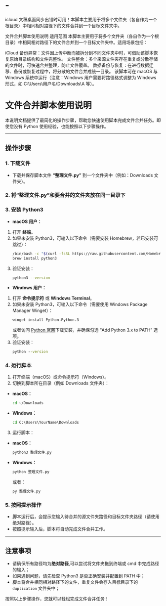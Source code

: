 # -
icloud 文稿桌面同步出错时可用！本脚本主要用于将多个文件夹（各自作为一个根目录）中相同相对路径下的文件合并到一个目标文件夹中。

文件合并脚本使用说明
适用范围
本脚本主要用于将多个文件夹（各自作为一个根目录）中相同相对路径下的文件合并到一个目标文件夹中。适用场景包括：

iCloud 备份异常：文件因上传中断而被拆分到不同文件夹中时，可借助该脚本恢复原始目录结构和文件完整性。
文件整合：多个来源文件夹存在重复或分散存储的文件时，可快速合并整理，防止文件覆盖。
数据备份与恢复：在进行数据迁移、备份或恢复过程中，将分散的文件合并成统一目录。
该脚本可在 macOS 与 Windows 系统中运行（注意：Windows 用户需要将路径格式调整为 Windows 形式，如 C:\Users\用户名\Downloads\A 等）。

# 文件合并脚本使用说明

本说明文档提供了最简化的操作步骤，帮助您快速使用脚本完成文件合并任务。即使您没有 Python 使用经验，也能按照以下步骤操作。

---

## 操作步骤

### 1. 下载文件

- 下载并保存脚本文件 **“整理文件.py”** 到一个文件夹中（例如：Downloads 文件夹）。

### 2. 将“整理文件.py”和要合并的文件夹放在同一目录下


### 3. 安装 Python3

- **macOS 用户：**
1. 打开 **终端**。
2. 如果未安装 Python3，可输入以下命令（需要安装 Homebrew，若已安装可跳过）：
   ```bash
   /bin/bash -c "$(curl -fsSL https://raw.githubusercontent.com/Homebrew/install/HEAD/install.sh)"
   brew install python3
   ```
3. 验证安装：
   ```bash
   python3 --version
   ```

- **Windows 用户：**
1. 打开 **命令提示符** 或 **Windows Terminal**。
2. 如果未安装 Python3，可输入以下命令（需要使用 Windows Package Manager Winget）：
   ```cmd
   winget install Python.Python.3
   ```
   或者访问 [Python 官网](https://www.python.org/downloads/windows/)下载安装，并确保勾选 “Add Python 3.x to PATH” 选项。
3. 验证安装：
   ```cmd
   python --version
   ```

### 4. 运行脚本

1. 打开终端（macOS）或命令提示符（Windows）。
2. 切换到脚本所在目录（例如 Downloads 文件夹）：
 - **macOS：**
   ```bash
   cd ~/Downloads
   ```
 - **Windows：**
   ```cmd
   cd C:\Users\YourName\Downloads
   ```
3. 运行脚本：
 - **macOS：**
   ```bash
   python3 整理文件.py
   ```
 - **Windows：**
   ```cmd
   python 整理文件.py
   ```
   或者：
   ```cmd
   py 整理文件.py
   ```

### 5. 按照提示操作

- 脚本运行后，会提示您输入待合并的源文件夹路径和目标文件夹路径（请使用绝对路径）。
- 按照提示输入后，脚本将自动完成文件合并工作。

---

## 注意事项

- 请确保所有路径均为**绝对路径**,可以尝试将文件夹拖到终端或 cmd 中完成路径的输入；
- 如果遇到问题，请先检查 Python3 是否正确安装并配置到 PATH 中；
- 脚本将合并相同相对路径下的文件，重复文件会存入目标目录下的 `duplication` 文件夹中；

按照以上步骤操作，您就可以轻松完成文件合并任务！
  
